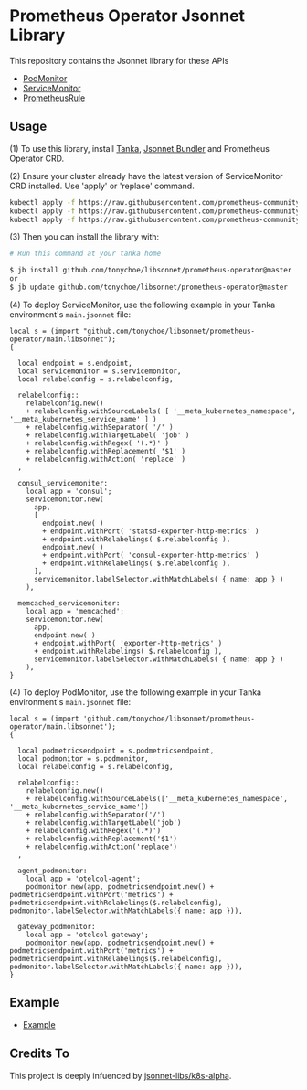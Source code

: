 # Prometheus Operator Jsonnet Library

This repository contains the Jsonnet library for these APIs 
* [PodMonitor](https://github.com/prometheus-operator/prometheus-operator/blob/main/Documentation/api.md#podmonitor) 
* [ServiceMonitor](https://github.com/prometheus-operator/prometheus-operator/blob/master/Documentation/api.md#servicemonitor)
* [PrometheusRule](https://github.com/prometheus-operator/prometheus-operator/blob/main/Documentation/api.md#prometheusrule)

## Usage

(1) To use this library, install [Tanka](https://tanka.dev/), [Jsonnet Bundler](https://tanka.dev/install#jsonnet-bundler) and Prometheus Operator CRD.

(2) Ensure your cluster already have the latest version of ServiceMonitor CRD installed.
Use 'apply' or 'replace' command.

```bash
kubectl apply -f https://raw.githubusercontent.com/prometheus-community/helm-charts/main/charts/kube-prometheus-stack/crds/crd-servicemonitors.yaml
kubectl apply -f https://raw.githubusercontent.com/prometheus-community/helm-charts/main/charts/kube-prometheus-stack/crds/crd-podmonitors.yaml
kubectl apply -f https://raw.githubusercontent.com/prometheus-community/helm-charts/main/charts/kube-prometheus-stack/crds/crd-prometheuses.yaml
```

(3) Then you can install the library with:

```bash
# Run this command at your tanka home

$ jb install github.com/tonychoe/libsonnet/prometheus-operator@master
or 
$ jb update github.com/tonychoe/libsonnet/prometheus-operator@master
```

(4) To deploy ServiceMonitor, use the following example in your Tanka environment's `main.jsonnet` file:

```jsonnet
local s = (import "github.com/tonychoe/libsonnet/prometheus-operator/main.libsonnet");
{

  local endpoint = s.endpoint,
  local servicemonitor = s.servicemonitor,
  local relabelconfig = s.relabelconfig,

  relabelconfig::
    relabelconfig.new()
    + relabelconfig.withSourceLabels( [ '__meta_kubernetes_namespace', '__meta_kubernetes_service_name' ] )
    + relabelconfig.withSeparator( '/' )
    + relabelconfig.withTargetLabel( 'job' )
    + relabelconfig.withRegex( '(.*)' )
    + relabelconfig.withReplacement( '$1' )
    + relabelconfig.withAction( 'replace' )
  ,

  consul_servicemoniter:
    local app = 'consul';
    servicemonitor.new( 
      app, 
      [
        endpoint.new( ) 
        + endpoint.withPort( 'statsd-exporter-http-metrics' )
        + endpoint.withRelabelings( $.relabelconfig ),
        endpoint.new( )
        + endpoint.withPort( 'consul-exporter-http-metrics' )
        + endpoint.withRelabelings( $.relabelconfig ),
      ],
      servicemonitor.labelSelector.withMatchLabels( { name: app } ) 
    ),

  memcached_servicemoniter:
    local app = 'memcached';
    servicemonitor.new( 
      app, 
      endpoint.new( ) 
      + endpoint.withPort( 'exporter-http-metrics' )
      + endpoint.withRelabelings( $.relabelconfig ), 
      servicemonitor.labelSelector.withMatchLabels( { name: app } ) 
    ),
}
```

(4) To deploy PodMonitor, use the following example in your Tanka environment's `main.jsonnet` file:
```jsonnet
local s = (import 'github.com/tonychoe/libsonnet/prometheus-operator/main.libsonnet');
{

  local podmetricsendpoint = s.podmetricsendpoint,
  local podmonitor = s.podmonitor,
  local relabelconfig = s.relabelconfig,

  relabelconfig::
    relabelconfig.new()
    + relabelconfig.withSourceLabels(['__meta_kubernetes_namespace', '__meta_kubernetes_service_name'])
    + relabelconfig.withSeparator('/')
    + relabelconfig.withTargetLabel('job')
    + relabelconfig.withRegex('(.*)')
    + relabelconfig.withReplacement('$1')
    + relabelconfig.withAction('replace')
  ,

  agent_podmonitor:
    local app = 'otelcol-agent';
    podmonitor.new(app, podmetricsendpoint.new() + podmetricsendpoint.withPort('metrics') + podmetricsendpoint.withRelabelings($.relabelconfig), podmonitor.labelSelector.withMatchLabels({ name: app })),

  gateway_podmonitor:
    local app = 'otelcol-gateway';
    podmonitor.new(app, podmetricsendpoint.new() + podmetricsendpoint.withPort('metrics') + podmetricsendpoint.withRelabelings($.relabelconfig), podmonitor.labelSelector.withMatchLabels({ name: app })),
}
```

## Example

* [Example](docs/servicemonitor.jsonnet)

## Credits To

This project is deeply infuenced by [jsonnet-libs/k8s-alpha](https://github.com/jsonnet-libs/k8s-alpha).

